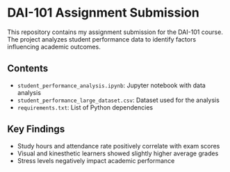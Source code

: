 # DAI-101 Assignment Submission

This repository contains my assignment submission for the DAI-101 course. The project analyzes student performance data to identify factors influencing academic outcomes.

## Contents
- `student_performance_analysis.ipynb`: Jupyter notebook with data analysis  
- `student_performance_large_dataset.csv`: Dataset used for the analysis  
- `requirements.txt`: List of Python dependencies  

## Key Findings
- Study hours and attendance rate positively correlate with exam scores  
- Visual and kinesthetic learners showed slightly higher average grades  
- Stress levels negatively impact academic performance  

